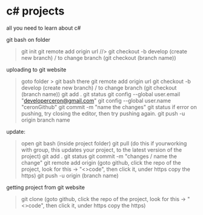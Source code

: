 # c# projects

all you need to learn about c#

git bash on folder 
> git init 
> git remote add origin url
//> git checkout -b develop (create new branch) / to change branch (git checkout (branch name))

uploading to git website
> goto folder > git bash there
> git remote add origin url
> git checkout -b develop (create new branch) / to change branch (git checkout (branch name))
> git add .
> git status
> git config --global user.email "developerceron@gmail.com"
> git config --global user.name "ceronGithub"
> git commit -m "name the changes"
> git status
> if error on pushing, try closing the editor, then try pushing again.
> git push -u origin branch name

update:

>open git bash (inside project folder)
>git pull (do this if yourworking with group, this updates your project, to the latest version of the project)
>git add .
>git status
>git commit -m "changes / name the change" 
>git remote add origin (goto github, click the repo of the project, look for this -> "<>code", then click it, under https copy the https)
>git push -u origin (branch name)


getting project from git website
> git clone (goto github, click the repo of the project, look for this -> "<>code", then click it, under https copy the https)
